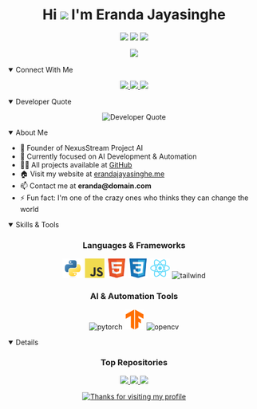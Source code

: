 <h1 align="center">Hi <img src="https://user-images.githubusercontent.com/44104676/173990923-48b66056-0bff-472a-b5bf-faab4146e950.gif" height="40"> I'm Eranda Jayasinghe </h1>

<p align="center">
    <img src="https://img.shields.io/badge/Focus-AI%20Development-C2FFC7?style=flat" />
    <img src="https://img.shields.io/badge/Focus-Automation-CB9DF0?style=flat" />
    <img src="https://img.shields.io/badge/Focus-Web%20Development-C2FFC7?style=flat" />
</p>

<p align="center">
    <img src="https://komarev.com/ghpvc/?username=erandajayasinghe&label=Profile%20Views&color=000000&style=flat&labelColor=C2FFC7" />
</p>

<details open>
<summary>Connect With Me</summary>
<p align="center">
    <a href="https://www.linkedin.com/in/erandajayasinghe">
        <img src="https://img.shields.io/badge/LinkedIn-0077B5?style=for-the-badge&logo=linkedin&logoColor=white" />
    </a>
    <a href="https://twitter.com/erandajaya">
        <img src="https://img.shields.io/badge/Twitter-1DA1F2?style=for-the-badge&logo=twitter&logoColor=white" />
    </a>
    <a href="https://erandajayasinghe.me">
        <img src="https://img.shields.io/badge/Portfolio-000000?style=for-the-badge&logo=github&logoColor=white" />
    </a>
</p>
</details>

<details open>
<summary>Developer Quote</summary>
<p align="center">
    <img src="https://readme-typing-svg.demolab.com?font=Fira+Code&duration=3000&pause=2000&color=C2FFC7&center=true&vCenter=true&random=false&width=800&lines=The+people+who+are+crazy+enough+to+think+they+can+change+the+world;are+the+ones+who+do.++-+Steve+Jobs" alt="Developer Quote"/>
</p>
</details>

<details open>
<summary>About Me</summary>
<ul>
<li>🔭 Founder of NexusStream Project AI</li>
<li>🌱 Currently focused on AI Development & Automation</li>
<li>👨‍💻 All projects available at <a href="https://github.com/erandajayasinghe">GitHub</a></li>
<li>🏠 Visit my website at <a href="https://erandajayasinghe.me">erandajayasinghe.me</a></li>
<li>📫 Contact me at <strong>eranda@domain.com</strong></li>
<li>⚡ Fun fact: I'm one of the crazy ones who thinks they can change the world</li>
</ul>
</details>

<details open>
<summary>Skills & Tools</summary>
<h3 align="center">Languages & Frameworks</h3>
<p align="center">
    <img src="https://raw.githubusercontent.com/devicons/devicon/master/icons/python/python-original.svg" alt="python" width="40" height="40"/>
    <img src="https://raw.githubusercontent.com/devicons/devicon/master/icons/javascript/javascript-original.svg" alt="javascript" width="40" height="40"/>
    <img src="https://raw.githubusercontent.com/devicons/devicon/master/icons/html5/html5-original.svg" alt="html5" width="40" height="40"/>
    <img src="https://raw.githubusercontent.com/devicons/devicon/master/icons/css3/css3-original.svg" alt="css3" width="40" height="40"/>
    <img src="https://raw.githubusercontent.com/devicons/devicon/master/icons/react/react-original.svg" alt="react" width="40" height="40"/>
    <img src="https://www.vectorlogo.zone/logos/tailwindcss/tailwindcss-icon.svg" alt="tailwind" width="40" height="40"/>
</p>

<h3 align="center">AI & Automation Tools</h3>
<p align="center">
    <img src="https://www.vectorlogo.zone/logos/pytorch/pytorch-icon.svg" alt="pytorch" width="40" height="40"/>
    <img src="https://raw.githubusercontent.com/devicons/devicon/master/icons/tensorflow/tensorflow-original.svg" alt="tensorflow" width="40" height="40"/>
    <img src="https://www.vectorlogo.zone/logos/opencv/opencv-icon.svg" alt="opencv" width="40" height="40"/>
</p>
</details>

<details open>

<h3 align="center">Top Repositories</h3>
<p align="center">
    <a href="https://github.com/Eranda724/Student-Attendence-Management-System">
        <img src="https://github-readme-stats.vercel.app/api/pin/?username=Eranda724&repo=Student-Attendence-Management-System&theme=dark&title_color=C2FFC7&icon_color=CB9DF0&text_color=ffffff&bg_color=000000" />
    </a>
    <a href="https://github.com/Eranda724/Plant-Disease-Detection-System">
        <img src="https://github-readme-stats.vercel.app/api/pin/?username=Eranda724&repo=Plant-Disease-Detection-System&theme=dark&title_color=C2FFC7&icon_color=CB9DF0&text_color=ffffff&bg_color=000000" />
    </a>
    <a href="https://github.com/Eranda724/Developing-Auto-Correct-Sinhala">
        <img src="https://github-readme-stats.vercel.app/api/pin/?username=Eranda724&repo=Developing-Auto-Correct-Sinhala&theme=dark&title_color=C2FFC7&icon_color=CB9DF0&text_color=ffffff&bg_color=000000" />
    </a>
</p>
</details>


<div align="center">
<a href="#">
    <img height="120" alt="Thanks for visiting my profile" width="100%" src="https://capsule-render.vercel.app/api?type=waving&color=C2FFC7&height=120&section=header&text=Thanks%20for%20visiting!&fontSize=30&fontColor=000000&animation=twinkling"/>
</a>
</div>
